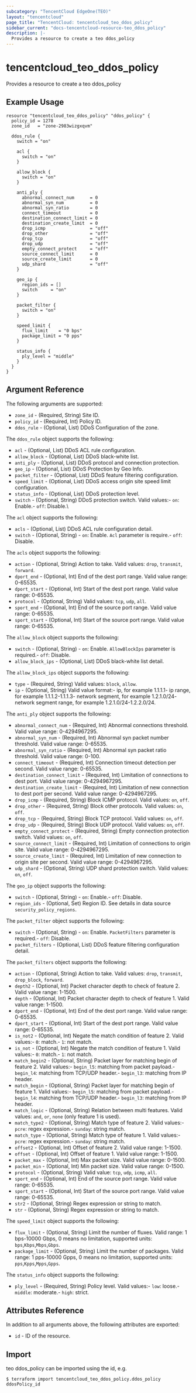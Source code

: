 ```yaml
---
subcategory: "TencentCloud EdgeOne(TEO)"
layout: "tencentcloud"
page_title: "TencentCloud: tencentcloud_teo_ddos_policy"
sidebar_current: "docs-tencentcloud-resource-teo_ddos_policy"
description: |-
  Provides a resource to create a teo ddos_policy
---
```


# tencentcloud_teo_ddos_policy

Provides a resource to create a teo ddos_policy

## Example Usage

```hcl
resource "tencentcloud_teo_ddos_policy" "ddos_policy" {
  policy_id = 1278
  zone_id   = "zone-2983wizgxqvm"

  ddos_rule {
    switch = "on"

    acl {
      switch = "on"
    }

    allow_block {
      switch = "on"
    }

    anti_ply {
      abnormal_connect_num      = 0
      abnormal_syn_num          = 0
      abnormal_syn_ratio        = 0
      connect_timeout           = 0
      destination_connect_limit = 0
      destination_create_limit  = 0
      drop_icmp                 = "off"
      drop_other                = "off"
      drop_tcp                  = "off"
      drop_udp                  = "off"
      empty_connect_protect     = "off"
      source_connect_limit      = 0
      source_create_limit       = 0
      udp_shard                 = "off"
    }

    geo_ip {
      region_ids = []
      switch     = "on"
    }

    packet_filter {
      switch = "on"
    }

    speed_limit {
      flux_limit    = "0 bps"
      package_limit = "0 pps"
    }

    status_info {
      ply_level = "middle"
    }
  }
}
```

## Argument Reference

The following arguments are supported:

* `zone_id` - (Required, String) Site ID.
* `policy_id` - (Required, Int) Policy ID.
* `ddos_rule` - (Optional, List) DDoS Configuration of the zone.

The `ddos_rule` object supports the following:

* `acl` - (Optional, List) DDoS ACL rule configuration.
* `allow_block` - (Optional, List) DDoS black-white list.
* `anti_ply` - (Optional, List) DDoS protocol and connection protection.
* `geo_ip` - (Optional, List) DDoS Protection by Geo Info.
* `packet_filter` - (Optional, List) DDoS feature filtering configuration.
* `speed_limit` - (Optional, List) DDoS access origin site speed limit configuration.
* `status_info` - (Optional, List) DDoS protection level.
* `switch` - (Optional, String) DDoS protection switch. Valid values:- `on`: Enable.- `off`: Disable.\

The `acl` object supports the following:

* `acls` - (Optional, List) DDoS ACL rule configuration detail.
* `switch` - (Optional, String) - `on`: Enable. `Acl` parameter is require.- `off`: Disable.

The `acls` object supports the following:

* `action` - (Optional, String) Action to take. Valid values: `drop`, `transmit`, `forward`.
* `dport_end` - (Optional, Int) End of the dest port range. Valid value range: 0-65535.
* `dport_start` - (Optional, Int) Start of the dest port range. Valid value range: 0-65535.
* `protocol` - (Optional, String) Valid values: `tcp`, `udp`, `all`.
* `sport_end` - (Optional, Int) End of the source port range. Valid value range: 0-65535.
* `sport_start` - (Optional, Int) Start of the source port range. Valid value range: 0-65535.

The `allow_block` object supports the following:

* `switch` - (Optional, String) - `on`: Enable. `AllowBlockIps` parameter is required.- `off`: Disable.
* `allow_block_ips` - (Optional, List) DDoS black-white list detail.

The `allow_block_ips` object supports the following:

* `type` - (Required, String) Valid values: `block`, `allow`.
* `ip` - (Optional, String) Valid value format:- ip, for example 1.1.1.1- ip range, for example 1.1.1.2-1.1.1.3- network segment, for example 1.2.1.0/24- network segment range, for example 1.2.1.0/24-1.2.2.0/24.

The `anti_ply` object supports the following:

* `abnormal_connect_num` - (Required, Int) Abnormal connections threshold. Valid value range: 0-4294967295.
* `abnormal_syn_num` - (Required, Int) Abnormal syn packet number threshold. Valid value range: 0-65535.
* `abnormal_syn_ratio` - (Required, Int) Abnormal syn packet ratio threshold. Valid value range: 0-100.
* `connect_timeout` - (Required, Int) Connection timeout detection per second. Valid value range: 0-65535.
* `destination_connect_limit` - (Required, Int) Limitation of connections to dest port. Valid value range: 0-4294967295.
* `destination_create_limit` - (Required, Int) Limitation of new connection to dest port per second. Valid value range: 0-4294967295.
* `drop_icmp` - (Required, String) Block ICMP protocol. Valid values: `on`, `off`.
* `drop_other` - (Required, String) Block other protocols. Valid values: `on`, `off`.
* `drop_tcp` - (Required, String) Block TCP protocol. Valid values: `on`, `off`.
* `drop_udp` - (Required, String) Block UDP protocol. Valid values: `on`, `off`.
* `empty_connect_protect` - (Required, String) Empty connection protection switch. Valid values: `on`, `off`.
* `source_connect_limit` - (Required, Int) Limitation of connections to origin site. Valid value range: 0-4294967295.
* `source_create_limit` - (Required, Int) Limitation of new connection to origin site per second. Valid value range: 0-4294967295.
* `udp_shard` - (Optional, String) UDP shard protection switch. Valid values: `on`, `off`.

The `geo_ip` object supports the following:

* `switch` - (Optional, String) - `on`: Enable.- `off`: Disable.
* `region_ids` - (Optional, Set) Region ID. See details in data source `security_policy_regions`.

The `packet_filter` object supports the following:

* `switch` - (Optional, String) - `on`: Enable. `PacketFilters` parameter is required.- `off`: Disable.
* `packet_filters` - (Optional, List) DDoS feature filtering configuration detail.

The `packet_filters` object supports the following:

* `action` - (Optional, String) Action to take. Valid values: `drop`, `transmit`, `drop_block`, `forward`.
* `depth2` - (Optional, Int) Packet character depth to check of feature 2. Valid value range: 1-1500.
* `depth` - (Optional, Int) Packet character depth to check of feature 1. Valid value range: 1-1500.
* `dport_end` - (Optional, Int) End of the dest port range. Valid value range: 0-65535.
* `dport_start` - (Optional, Int) Start of the dest port range. Valid value range: 0-65535.
* `is_not2` - (Optional, Int) Negate the match condition of feature 2. Valid values:- `0`: match.- `1`: not match.
* `is_not` - (Optional, Int) Negate the match condition of feature 1. Valid values:- `0`: match.- `1`: not match.
* `match_begin2` - (Optional, String) Packet layer for matching begin of feature 2. Valid values:- `begin_l5`: matching from packet payload.- `begin_l4`: matching from TCP/UDP header.- `begin_l3`: matching from IP header.
* `match_begin` - (Optional, String) Packet layer for matching begin of feature 1. Valid values:- `begin_l5`: matching from packet payload.- `begin_l4`: matching from TCP/UDP header.- `begin_l3`: matching from IP header.
* `match_logic` - (Optional, String) Relation between multi features. Valid values: `and`, `or`, `none` (only feature 1 is used).
* `match_type2` - (Optional, String) Match type of feature 2. Valid values:- `pcre`: regex expression.- `sunday`: string match.
* `match_type` - (Optional, String) Match type of feature 1. Valid values:- `pcre`: regex expression.- `sunday`: string match.
* `offset2` - (Optional, Int) Offset of feature 2. Valid value range: 1-1500.
* `offset` - (Optional, Int) Offset of feature 1. Valid value range: 1-1500.
* `packet_max` - (Optional, Int) Max packet size. Valid value range: 0-1500.
* `packet_min` - (Optional, Int) Min packet size. Valid value range: 0-1500.
* `protocol` - (Optional, String) Valid value: `tcp`, `udp`, `icmp`, `all`.
* `sport_end` - (Optional, Int) End of the source port range. Valid value range: 0-65535.
* `sport_start` - (Optional, Int) Start of the source port range. Valid value range: 0-65535.
* `str2` - (Optional, String) Regex expression or string to match.
* `str` - (Optional, String) Regex expression or string to match.

The `speed_limit` object supports the following:

* `flux_limit` - (Optional, String) Limit the number of fluxes. Valid range: 1 bps-10000 Gbps, 0 means no limitation, supported units: `bps`,`Kbps`,`Mbps`,`Gbps`.
* `package_limit` - (Optional, String) Limit the number of packages. Valid range: 1 pps-10000 Gpps, 0 means no limitation, supported units: `pps`,`Kpps`,`Mpps`,`Gpps`.

The `status_info` object supports the following:

* `ply_level` - (Required, String) Policy level. Valid values:- `low`: loose.- `middle`: moderate.- `high`: strict.

## Attributes Reference

In addition to all arguments above, the following attributes are exported:

* `id` - ID of the resource.



## Import

teo ddos_policy can be imported using the id, e.g.
```
$ terraform import tencentcloud_teo_ddos_policy.ddos_policy ddosPolicy_id
```

